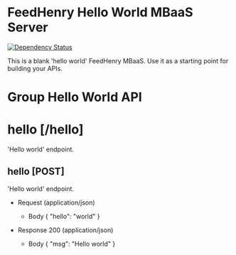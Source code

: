 # FeedHenry Hello World MBaaS Server
[![Dependency Status](https://img.shields.io/david/feedhenry-templates/helloworld-cloud-cluster.svg?style=flat-square)](https://david-dm.org/feedhenry-templates/helloworld-cloud-cluster)

This is a blank 'hello world' FeedHenry MBaaS. Use it as a starting point for building your APIs. 

# Group Hello World API

# hello [/hello]

'Hello world' endpoint.

## hello [POST] 

'Hello world' endpoint.

+ Request (application/json)
    + Body
            {
              "hello": "world"
            }

+ Response 200 (application/json)
    + Body
            {
              "msg": "Hello world"
            }
